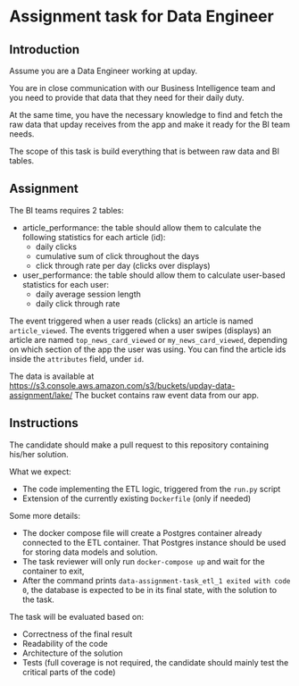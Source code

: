 # Assignment task for Data Engineer

## Introduction

Assume you are a Data Engineer working at upday. 

You are in close communication with our Business Intelligence team and you need to provide that data that they need for their daily duty.

At the same time, you have the necessary knowledge to find and fetch the raw data that upday receives from the app and make it ready for the BI team needs.

The scope of this task is build everything that is between raw data and BI tables.

## Assignment
The BI teams requires 2 tables:
* article_performance: the table should allow them to calculate the following statistics for each article (id):
  * daily clicks
  * cumulative sum of click throughout the days
  * click through rate per day (clicks over displays)
* user_performance: the table should allow them to calculate user-based statistics for each user:
  * daily average session length
  * daily click through rate
  
The event triggered when a user reads (clicks) an article is named `article_viewed`. 
The events triggered when a user swipes (displays) an article are named  `top_news_card_viewed` or `my_news_card_viewed`, depending on which section of the app the user was using.
You can find the article ids inside the `attributes` field, under `id`.

The data is available at https://s3.console.aws.amazon.com/s3/buckets/upday-data-assignment/lake/
The bucket contains raw event data from our app.

## Instructions
The candidate should make a pull request to this repository containing his/her solution.

What we expect:
* The code implementing the ETL logic, triggered from the `run.py` script
* Extension of the currently existing `Dockerfile` (only if needed)

Some more details:
* The docker compose file will create a Postgres container already connected to the ETL container. That Postgres instance should be used for storing data models and solution.
* The task reviewer will only run `docker-compose up` and wait for the container to exit, 
* After the command prints `data-assignment-task_etl_1 exited with code 0`, the database is expected to be in its final state, with the solution to the task.

The task will be evaluated based on:
* Correctness of the final result
* Readability of the code
* Architecture of the solution
* Tests (full coverage is not  required, the candidate should mainly test the critical parts of the code)
